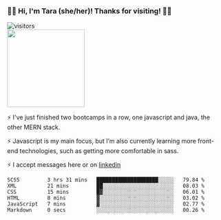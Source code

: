 ### 👋🏾 Hi, I'm Tara (she/her)! Thanks for visiting! 👋🏾
![visitors](https://visitor-badge.glitch.me/badge?page_id=qualmless)
<BR>
<img height="180em" src="https://github-readme-stats.vercel.app/api?username=qualmless&show_icons=true&hide_border=true&&count_private=true&include_all_commits=true" />

⚡️ I've just finished two bootcamps in a row, one javascript and java, the other MERN stack. 

⚡️ Javascript is my main focus, but I’m also currently learning more front-end technologies, such as getting more comfortable in sass. 

⚡️ I accept messages here or on <a href="https://www.linkedin.com/in/tarajdunmore/">linkedin</a>

<!--START_SECTION:waka-->

```text
SCSS         3 hrs 31 mins   ████████████████████░░░░░   79.84 %
XML          21 mins         ██░░░░░░░░░░░░░░░░░░░░░░░   08.03 %
CSS          15 mins         █▓░░░░░░░░░░░░░░░░░░░░░░░   06.01 %
HTML         8 mins          ▓░░░░░░░░░░░░░░░░░░░░░░░░   03.02 %
JavaScript   7 mins          ▓░░░░░░░░░░░░░░░░░░░░░░░░   02.77 %
Markdown     0 secs          ░░░░░░░░░░░░░░░░░░░░░░░░░   00.26 %
```

<!--END_SECTION:waka-->

<!--
**qualmless/qualmless** is a ✨ _special_ ✨ repository because its `README.md` (this file) appears on your GitHub profile.

Here are some ideas to get you started:
- 🔭 I’m currently working on ...
- 👯 I’m looking to collaborate on ...
- 🤔 I’m looking for help with ...
- 💬 Ask me about ...
- 📫 How to reach me: ...
- ⚡ Fun fact: ...
-->
